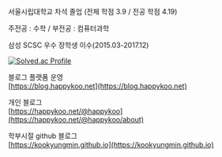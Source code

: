 서울시립대학교 차석 졸업 (전체 학점 3.9 / 전공 학점 4.19)

주전공 : 수학 / 부전공 : 컴퓨터과학

삼성 SCSC 우수 장학생 이수(2015.03-2017.12)

[![Solved.ac Profile](http://mazassumnida.wtf/api/v2/generate_badge?boj=gguri4549)](https://solved.ac/gguri4549/)

블로그 플랫폼 운영
<br />
[https://blog.happykoo.net](https://blog.happykoo.net)


개인 블로그
<br />
[https://happykoo.net/@happykoo](https://happykoo.net/@happykoo/about)


학부시절 github 블로그
<br />
[https://kookyungmin.github.io](https://kookyungmin.github.io)
